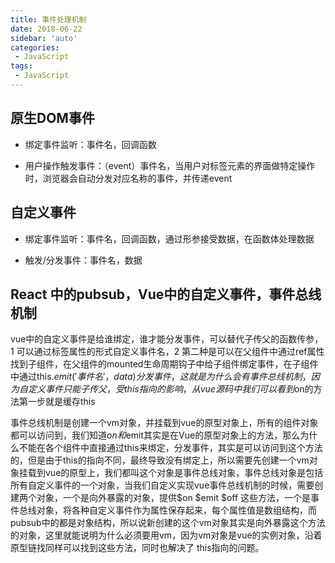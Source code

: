```yaml
---
title: 事件处理机制
date: 2018-06-22
sidebar: 'auto'
categories:
 - JavaScript
tags:
 - JavaScript
---
```


##  原生DOM事件

- 绑定事件监听：事件名，回调函数

- 用户操作触发事件：（event）事件名，当用户对标签元素的界面做特定操作时，浏览器会自动分发对应名称的事件，并传递event

##  自定义事件

- 绑定事件监听：事件名，回调函数，通过形参接受数据，在函数体处理数据

- 触发/分发事件：事件名，数据

##  React 中的pubsub，Vue中的自定义事件，事件总线机制

vue中的自定义事件是给谁绑定，谁才能分发事件，可以替代子传父的函数传参，1 可以通过标签属性的形式自定义事件名，2 第二种是可以在父组件中通过ref属性找到子组件，在父组件的mounted生命周期钩子中给子组件绑定事件，在子组件中通过this.$emit('事件名'，data)分发事件，这就是为什么会有事件总线机制，因为自定义事件只能子传父，受this 指向的影响，从vue源码中我们可以看到$on的方法第一步就是缓存this

事件总线机制是创建一个vm对象，并挂载到vue的原型对象上，所有的组件对象都可以访问到，我们知道$on 和$emit其实是在Vue的原型对象上的方法，那么为什么不能在各个组件中直接通过this来绑定，分发事件，其实是可以访问到这个方法的，但是由于this的指向不同，最终导致没有绑定上，所以需要先创建一个vm对象挂载到vue的原型上，我们都叫这个对象是事件总线对象，事件总线对象是包括所有自定义事件的一个对象，当我们自定义实现vue事件总线机制的时候，需要创建两个对象，一个是向外暴露的对象，提供$on $emit $off 这些方法，一个是事件总线对象，将各种自定义事件作为属性保存起来，每个属性值是数组结构，而pubsub中的都是对象结构，所以说新创建的这个vm对象其实是向外暴露这个方法的对象，这里就能说明为什么必须要用vm，因为vm对象是vue的实例对象，沿着原型链找同样可以找到这些方法，同时也解决了 this指向的问题。



